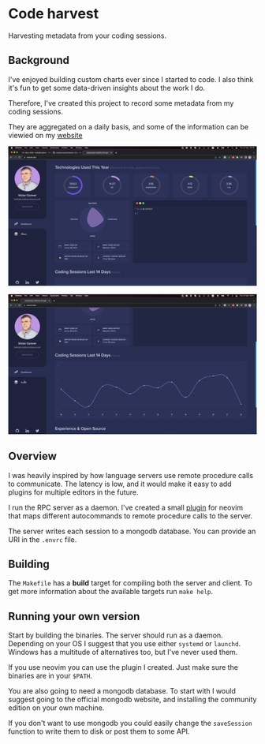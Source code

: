 # Code harvest
Harvesting metadata from your coding sessions.

## Background
I've enjoyed building custom charts ever since I started to code. I also think
it's fun to get some data-driven insights about the work I do.

Therefore, I've created this project to record some metadata from my coding
sessions.

They are aggregated on a daily basis, and some of the information can be
viewied on my [website](https://conner.dev)

![Screenshot of website](./screenshots/website1.png)

![Screenshot of website](./screenshots/website2.png)

## Overview
I was heavily inspired by how language servers use remote procedure calls to
communicate. The latency is low, and it would make it easy to add plugins for
multiple editors in the future.

I run the RPC server as a daemon. I've created a small [plugin](https://github.com/creativecreature/vim-code-harvest) for neovim that
maps different autocommands to remote procedure calls to the server.

The server writes each session to a mongodb database. You can provide an URI in
the `.envrc` file.

## Building
The `Makefile` has a **build** target for compiling both the server and client.
To get more information about the available targets run `make help`.

## Running your own version
Start by building the binaries. The server should run as a daemon. Depending on
your OS I suggest that you use either `systemd` or `launchd`. Windows has a
multitude of alternatives too, but I've never used them.

If you use neovim you can use the plugin I created. Just make sure the binaries
are in your `$PATH`.

You are also going to need a mongodb database. To start with I would suggest
going to the official mongodb website, and installing the community edition on
your own machine.

If you don't want to use mongodb you could easily change the `saveSession`
function to write them to disk or post them to some API.
